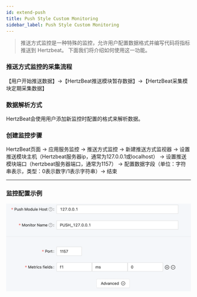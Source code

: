 ```yaml
---
id: extend-push 
title: Push Style Custom Monitoring  
sidebar_label: Push Style Custom Monitoring
---
```


> 推送方式监控是一种特殊的监控，允许用户配置数据格式并编写代码将指标推送到 Hertzbeat。
> 下面我们将介绍如何使用这一功能。

### 推送方式监控的采集流程

【用户开始推送数据】->【HertzBeat推送模块暂存数据】->【HertzBeat采集模块定期采集数据】

### 数据解析方式

HertzBeat会使用用户添加新监控时配置的格式来解析数据。

### 创建监控步骤

HertzBeat页面 -> 应用服务监控 -> 推送方式监控 -> 新建推送方式监视器 -> 设置推送模块主机（Hertzbeat服务器ip，通常为127.0.0.1或localhost） -> 设置推送模块端口（hertzbeat服务器端口，通常为1157） -> 配置数据字段（单位：字符串表示，类型：0表示数字/1表示字符串）-> 结束

---

### 监控配置示例

![](/img/docs/advanced/extend-push-example-1.png)
